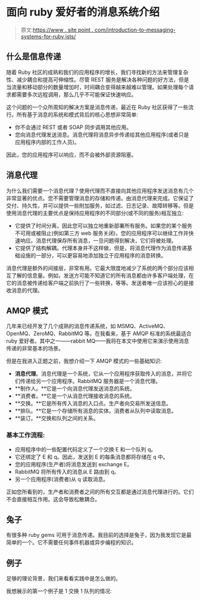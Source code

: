 # 面向 ruby 爱好者的消息系统介绍

> 原文:[https://www . site point . com/introduction-to-messaging-systems-for-ruby ists/](https://www.sitepoint.com/introduction-to-messaging-systems-for-rubyists/)

## 什么是信息传递

随着 Ruby 社区的成熟和我们的应用程序的增长，我们寻找新的方法来管理复杂性、减少耦合和提高可伸缩性。尽管 REST 服务是解决各种问题的好方法，但是当流量和移动部分的数量增加时，时间耦合变得越来越难以管理。如果处理每个请求都需要多次远程调用，那么几乎不可能保证快速响应。

这个问题的一个众所周知的解决方案是消息传递，最近在 Ruby 社区获得了一些流行。所有基于消息的系统和模式背后的核心思想非常简单:

*   你不会通过 REST 或者 SOAP 同步调用其他应用。
*   您向消息代理发送消息。消息代理将消息异步传递给其他应用程序(或者只是应用程序内部的工作人员)。

因此，您的应用程序可以响应，而不会被外部资源阻塞。

## 消息代理

为什么我们需要一个消息代理？使用代理而不直接向其他应用程序发送消息有几个非常显著的优点。您不需要管理消息的存储和传递。由消息代理来完成。它保证了交付、持久性，并可以提供一些附加服务，如过滤、日志记录、故障转移等。但是使用消息代理的主要优点是保持应用程序的不同部分(或不同的服务)相互独立:

*   它提供了时间分离，因此您可以独立地重新部署所有服务。如果您的某个服务不可用或被阻止(例如第三方 web 服务关闭)，您的应用程序可以继续工作并快速响应。消息代理保存所有消息，一旦问题得到解决，它们将被处理。
*   它提供了结构解耦。代理本身并不这样做，但是，将消息代理作为消息传递基础设施的一部分，可以更容易地添加独立于应用程序的消息转换。

消息代理是额外的间接层，非常有用。它最大限度地减少了系统的两个部分应该相互了解的信息量。例如，发送方可能不知道它的所有消息都由许多客户端处理，在它的消息被传递给客户端之前执行了一些转换，等等。发送者唯一应该担心的是接收消息的代理。

## AMQP 模式

几年来已经开发了几个成熟的消息传递系统，如 MSMQ、ActiveMQ、OpenMQ、ZeroMQ、RabbitMQ 等。在我看来，基于 AMQP 标准的系统最适合 ruby 爱好者。其中之一——rabbit MQ——我将在本文中使用它来演示使用消息传递的非常基本的场景。

但是在我进入正题之前，我想介绍一下 AMQP 模式的一些基础知识:

*   **消息代理**。消息代理是一个系统，它从一个应用程序获取传入的消息，并将它们传递给另一个应用程序。RabbitMQ 服务器是一个消息代理。
*   **制作人。**它是一个向消息代理发送消息的系统。
*   **消费者。**它是一个从消息代理接收消息的系统。
*   **交换。**它是所有传入消息的入口点。生产者向交易所发送信息。
*   **排队。**它是一个存储所有消息的实体。消费者从队列中读取消息。
*   **装订。**交换和队列之间的关系。

### 基本工作流程:

*   应用程序中的一些配置代码定义了一个交换 E 和一个队列 q。
*   它还绑定了 E 和 q。因此，发送到 E 的每条消息都将存储在 q 中。
*   您的应用程序(生产者)将消息发送到 exchange E。
*   RabbitMQ 将所有传入的消息从 E 路由到 q。
*   另一个应用程序(消费者)从 q 读取消息。

正如您所看到的，生产者和消费者之间的所有交互都是通过消息代理进行的。它们不会直接相互作用。这会导致松散耦合。

## 兔子

有很多种 ruby gems 可用于消息传递。我目前的选择是兔子，因为我发现它是最简单的一个。它不需要任何事件机器或异步编程的知识。

## 例子

足够的理论背景，我们来看看实践中是怎么做的。

我想展示的第一个例子是 1 交换 1 队列的情况: